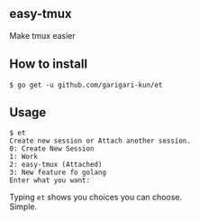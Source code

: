 ## easy-tmux
Make tmux easier

## How to install
```
$ go get -u github.com/garigari-kun/et
```

## Usage
```
$ et
Create new session or Attach another session.
0: Create New Session
1: Work 
2: easy-tmux (Attached)
3: New feature fo golang 
Enter what you want:

```

Typing ``` et ``` shows you choices you can choose.<br>
Simple.
